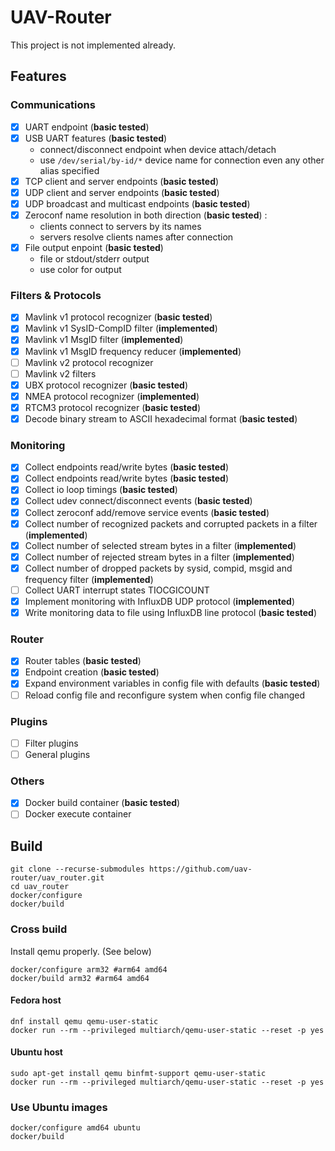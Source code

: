 # UAV-Router
This project is not implemented already.
## Features
### Communications
- [x] UART endpoint (__basic tested__)
- [x] USB UART features (__basic tested__)
    - connect/disconnect endpoint when device attach/detach
    - use `/dev/serial/by-id/*` device name for connection even any other alias specified
- [x] TCP client and server endpoints (__basic tested__)
- [x] UDP client and server endpoints (__basic tested__)
- [x] UDP broadcast and multicast endpoints (__basic tested__)
- [x] Zeroconf name resolution in both direction (__basic tested__) : 
    - clients connect to servers by its names
    - servers resolve clients names after connection
- [x] File output enpoint (__basic tested__)
    - file or stdout/stderr output
    - use color for output
### Filters & Protocols
- [x] Mavlink v1 protocol recognizer (__basic tested__)
- [x] Mavlink v1 SysID-CompID filter (__implemented__)
- [x] Mavlink v1 MsgID filter (__implemented__)
- [x] Mavlink v1 MsgID frequency reducer (__implemented__)
- [ ] Mavlink v2 protocol recognizer
- [ ] Mavlink v2 filters
- [x] UBX protocol recognizer (__basic tested__)
- [x] NMEA protocol recognizer (__implemented__)
- [x] RTCM3 protocol recognizer (__basic tested__)
- [x] Decode binary stream to ASCII hexadecimal format  (__basic tested__)
### Monitoring
- [x] Collect endpoints read/write bytes (__basic tested__)
- [x] Collect endpoints read/write bytes (__basic tested__)
- [x] Collect io loop timings (__basic tested__)
- [x] Collect udev connect/disconnect events (__basic tested__)
- [x] Collect zeroconf add/remove service events (__basic tested__)
- [x] Collect number of recognized packets and corrupted packets in a filter (__implemented__)
- [x] Collect number of selected stream bytes in a filter (__implemented__)
- [x] Collect number of rejected stream bytes in a filter (__implemented__)
- [x] Collect number of dropped packets by sysid, compid, msgid and frequency filter (__implemented__)
- [ ] Collect UART interrupt states TIOCGICOUNT
- [x] Implement monitoring with InfluxDB UDP protocol  (__implemented__)
- [x] Write monitoring data to file using InfluxDB line protocol (__basic tested__)
### Router
- [x] Router tables (__basic tested__)
- [x] Endpoint creation (__basic tested__)
- [x] Expand environment variables in config file with defaults (__basic tested__)
- [ ] Reload config file and reconfigure system when config file changed
### Plugins
- [ ] Filter plugins
- [ ] General plugins
### Others
- [X] Docker build container (__basic tested__)
- [ ] Docker execute container

## Build
```
git clone --recurse-submodules https://github.com/uav-router/uav_router.git
cd uav_router
docker/configure
docker/build
```
### Cross build
Install qemu properly. (See below)
```
docker/configure arm32 #arm64 amd64
docker/build arm32 #arm64 amd64
```

#### Fedora host
```
dnf install qemu qemu-user-static
docker run --rm --privileged multiarch/qemu-user-static --reset -p yes
```
#### Ubuntu host
```
sudo apt-get install qemu binfmt-support qemu-user-static
docker run --rm --privileged multiarch/qemu-user-static --reset -p yes
```
### Use Ubuntu images
```
docker/configure amd64 ubuntu
docker/build
```